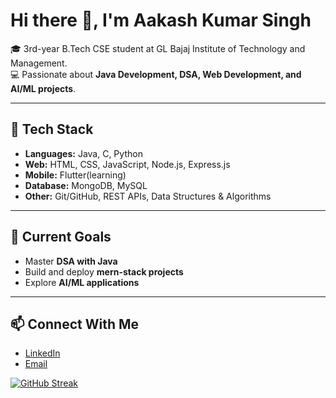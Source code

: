 # Hi there 👋, I'm Aakash Kumar Singh  

🎓 3rd-year B.Tech CSE student at GL Bajaj Institute of Technology and Management.  
💻 Passionate about **Java Development, DSA, Web Development, and AI/ML projects**.  

---

## 🔧 Tech Stack
- **Languages:** Java, C, Python  
- **Web:** HTML, CSS, JavaScript, Node.js, Express.js  
- **Mobile:** Flutter(learning)  
- **Database:** MongoDB, MySQL  
- **Other:** Git/GitHub, REST APIs, Data Structures & Algorithms  

---

## 📌 Current Goals
- Master **DSA with Java**  
- Build and deploy **mern-stack projects**  
- Explore **AI/ML applications**    

---

## 📫 Connect With Me
- [LinkedIn](https://www.linkedin.com/in/aakash-kr-singh-8989152ab)  
- [Email](mailto:cse23327@glbitm.ac.in)  

[![GitHub Streak](https://streak-stats.demolab.com/?user=AAAKAAAS&theme=highcontrast)](https://git.io/streak-stats)

<!--
**AAAKAAAS/AAAKAAAS** is a ✨ _special_ ✨ repository because its `README.md` (this file) appears on your GitHub profile.

Here are some ideas to get you started:

- 🔭 I’m currently working on ...
- 🌱 I’m currently learning ...
- 👯 I’m looking to collaborate on ...
- 🤔 I’m looking for help with ...
- 💬 Ask me about ...
- 📫 How to reach me: ...
- 😄 Pronouns: ...
- ⚡ Fun fact: ...
-->
